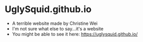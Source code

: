 # UglySquid.github.io

- A terrible website made by Christine Wei
- I'm not sure what else to say...it's a website
- You might be able to see it here: https://uglysquid.github.io/
